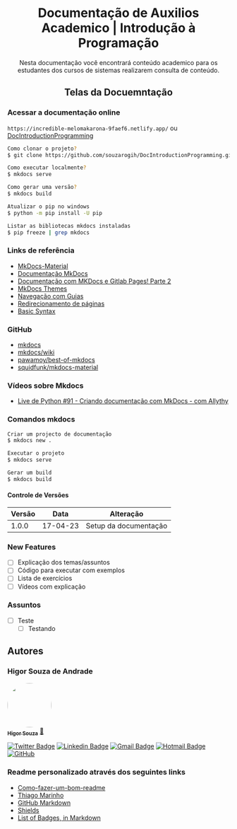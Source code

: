 <h1 align="center">Documentação de Auxilios Academico | Introdução à Programação</h1>
<p align="center">Nesta documentação você encontrará conteúdo academico para os estudantes dos cursos de sistemas
realizarem consulta de conteúdo.</p>

<h2 align="center">Telas da Docuemntação</h2>

### Acessar a documentação online
`https://incredible-melomakarona-9faef6.netlify.app/`
ou
[DocIntroductionProgramming](https://incredible-melomakarona-9faef6.netlify.app/)

```bash
Como clonar o projeto?
$ git clone https://github.com/souzarogih/DocIntroductionProgramming.git

Como executar localmente?
$ mkdocs serve

Como gerar uma versão?
$ mkdocs build
```

```bash
Atualizar o pip no windows
$ python -m pip install -U pip

Listar as bibliotecas mkdocs instaladas
$ pip freeze | grep mkdocs
```


### Links de referência
- [MkDocs-Material](https://squidfunk.github.io/mkdocs-material/getting-started/)
- [Documentação MkDocs](https://squidfunk.github.io/mkdocs-material/reference/data-tables/)
- [Documentação com MKDocs e Gitlab Pages! Parte 2](https://www.youtube.com/watch?v=oDAHnwmPfjA)
- [MkDocs Themes](https://github.com/mkdocs/mkdocs/wiki/MkDocs-Themes)
- [Navegação com Guias](https://squidfunk.github.io/mkdocs-material/setup/setting-up-navigation/#with-tabs)
- [Redirecionamento de páginas](https://www.mkdocs.org/user-guide/writing-your-docs/)
- [Basic Syntax](https://www.markdownguide.org/basic-syntax)


### GitHub
- [mkdocs](https://github.com/mkdocs/mkdocs)
- [mkdocs/wiki](https://github.com/mkdocs/mkdocs/wiki)
- [pawamoy/best-of-mkdocs](https://github.com/pawamoy/best-of-mkdocs)
- [squidfunk/mkdocs-material](https://github.com/squidfunk/mkdocs-material)

### Vídeos sobre Mkdocs
- [Live de Python #91 - Criando documentação com MkDocs - com Allythy](https://www.youtube.com/watch?v=rX8MRsN1N-U)


### Comandos mkdocs
```bash
Criar um projecto de documentação 
$ mkdocs new .
```
```bash
Executar o projeto
$ mkdocs serve
```
```bash
Gerar um build
$ mkdocs build
```

#### Controle de Versões
| Versão | Data     | Alteração             |
|--------|----------|-----------------------|
| 1.0.0  | 17-04-23 | Setup da documentação |

### New Features
- [ ] Explicação dos temas/assuntos
- [ ] Código para executar com exemplos 
- [ ] Lista de exercícios
- [ ] Vídeos com explicação

### Assuntos
- [ ] Teste
  - [ ] Testando

Autores
---

### Higor Souza de Andrade
<a href="https://github.com/souzarogih">
 <img style="border-radius: 50%;" src="https://avatars.githubusercontent.com/u/33656742?v=4" width="100px;" alt=""/>
 <br />
 <sub><b>Higor Souza</b></sub></a> <a href="https://github.com/souzarogih" title="Rocketseat">🚀</a>


[![Twitter Badge](https://img.shields.io/badge/-@HigorSouza04-1ca0f1?style=flat-square&labelColor=1ca0f1&logo=twitter&logoColor=white&link=https://twitter.com/HigorSouza04)](https://twitter.com/i/redirect?url=https%3A%2F%2Ftwitter.com%2FHigorSouza04&t=1&cn=bG9naW5fbm90aWZpY2F0aW9uX2VtYWls&sig=a0e0273dce32a5c70e3ef154782b2ce5c4a5ef53&iid=cb7ce91830aa4ed4a58b1b4e7edbbfff&uid=343469291&nid=296+1) 
[![Linkedin Badge](https://img.shields.io/badge/-HigorSouza-blue?style=flat-square&logo=Linkedin&logoColor=white&link=https:https://www.linkedin.com/in/higor-souza-aab27051/)](https://www.linkedin.com/in/higor-souza-aab27051/) 
[![Gmail Badge](https://img.shields.io/badge/-rogih.andrade@gmail.com-c14438?style=flat-square&logo=Gmail&logoColor=white&link=mailto:rogih.andrade@gmail.com)](mailto:rogih.andrade@gmail.com)
[![Hotmail Badge](https://img.shields.io/badge/-Hotmail-0078D4?style=flat-square&amp;logo=microsoft-outlook&amp;logoColor=white&amp;link=mailto:higor.andrade@hotmail.com)](mailto:higor.andrade@hotmail.com)
[![GitHub](https://badgen.net/badge/icon/github?icon=github&label)](https://github.com/souzarogih)

### Readme personalizado através dos seguintes links

- [Como-fazer-um-bom-readme](https://blog.rocketseat.com.br/como-fazer-um-bom-readme/)
- [Thiago Marinho](https://gist.github.com/tgmarinho/931ce1ad6de9c24c7f3b6d7848de9fbd)
- [GitHub Markdown](https://github.com/ekalinin/github-markdown-toc#table-of-contents)
- [Shields](https://shields.io/)
- [List of Badges, in Markdown](https://github.com/Naereen/badges)
